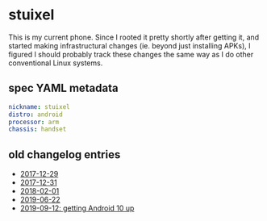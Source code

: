# stuixel

This is my current phone. Since I rooted it pretty shortly after getting it, and started making infrastructural changes (ie. beyond just installing APKs), I figured I should probably track these changes the same way as I do other conventional Linux systems.

## spec YAML metadata

```yaml
nickname: stuixel
distro: android
processor: arm
chassis: handset
```

## old changelog entries

- [2017-12-29](4180fe15-a0c4-40e1-9dcd-2ea6d48bafc1.md)
- [2017-12-31](7d0f0385-e03b-4481-96b1-56d9762b6188.md)
- [2018-02-01](0874e368-9e07-41df-90c6-7a7ab210f1c3.md)
- [2019-06-22](061678d1-a65f-46fc-825b-b3c21c720096.md)
- [2019-09-12: getting Android 10 up](a0701253-5e4e-4a34-87bc-e6d071b78cdf.md)
